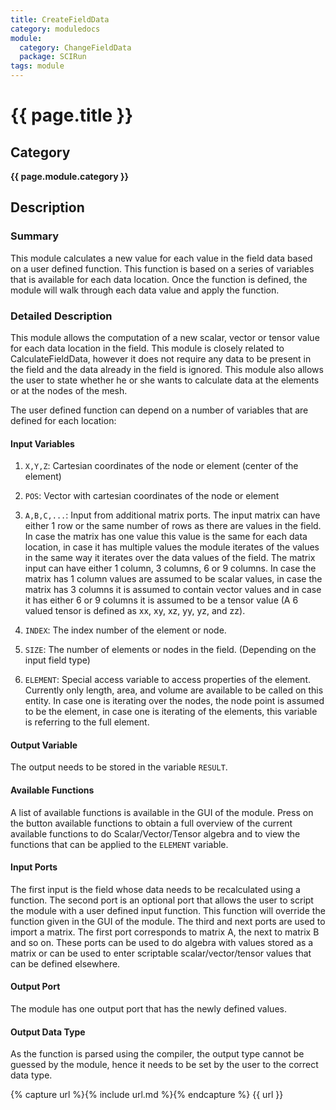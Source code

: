 ```yaml
---
title: CreateFieldData
category: moduledocs
module:
  category: ChangeFieldData
  package: SCIRun
tags: module
---
```


# {{ page.title }}

## Category

**{{ page.module.category }}**

## Description

### Summary

This module calculates a new value for each value in the field data based on a user defined function. This function is based on a series of variables that is available for each data location. Once the function is defined, the module will walk through each data value and apply the function.

### Detailed Description

This module allows the computation of a new scalar, vector or tensor value for each data location in the field. This module is closely related to CalculateFieldData, however it does not require any data to be present in the field and the data already in the field is ignored. This module also allows the user to state whether he or she wants to calculate data at the elements or at the nodes of the mesh.

The user defined function can depend on a number of variables that are defined for each location:

#### Input Variables

  1. ```X,Y,Z```: Cartesian coordinates of the node or element (center of the element)

  2. ```POS```: Vector with cartesian coordinates of the node or element

  3. ```A,B,C,...```: Input from additional matrix ports. The input matrix can have either 1 row or the same number of rows as there are values in the field. In case the matrix has one value this value is the same for each data location, in case it has multiple values the module iterates of the values in the same way it iterates over the data values of the field. The matrix input can have either 1 column, 3 columns, 6 or 9 columns. In case the matrix has 1 column values are assumed to be scalar values, in case the matrix has 3 columns it is assumed to contain vector values and in case it has either 6 or 9 columns it is assumed to be a tensor value (A 6 valued tensor is defined as xx, xy, xz, yy, yz, and zz).

  4. ```INDEX```: The index number of the element or node.

  5. ```SIZE```: The number of elements or nodes in the field. (Depending on the input field type)

  6. ```ELEMENT```: Special access variable to access properties of the element. Currently only length, area, and volume are available to be called on this entity. In case one is iterating over the nodes, the node point is assumed to be the element, in case one is iterating of the elements, this variable is referring to the full element.

#### Output Variable

The output needs to be stored in the variable ```RESULT```.

#### Available Functions

A list of available functions is available in the GUI of the module. Press on the button available functions to obtain a full overview of the current available functions to do Scalar/Vector/Tensor algebra and to view the functions that can be applied to the ```ELEMENT``` variable.

#### Input Ports

The first input is the field whose data needs to be recalculated using a function. The second port is an optional port that allows the user to script the module with a user defined input function. This function will override the function given in the GUI of the module. The third and next ports are used to import a matrix. The first port corresponds to matrix A, the next to matrix B and so on. These ports can be used to do algebra with values stored as a matrix or can be used to enter scriptable scalar/vector/tensor values that can be defined elsewhere.

#### Output Port

The module has one output port that has the newly defined values.

#### Output Data Type

As the function is parsed using the compiler, the output type cannot be guessed by the module, hence it needs to be set by the user to the correct data type.

{% capture url %}{% include url.md %}{% endcapture %}
{{ url }}
